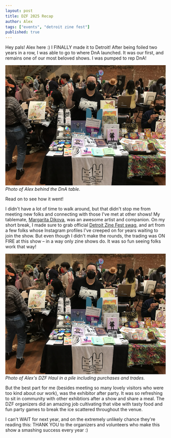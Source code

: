 ```yaml
---
layout: post
title: DZF 2025 Recap
author: Alex
tags: ["events", "detroit zine fest"]
published: true
---
```


Hey pals! Alex here :) I FINALLY made it to Detroit! After being foiled two years in a row, I was able to go to where DnA launched. It was our first, and remains one of our most beloved shows. I was pumped to rep DnA!

<a href="/assets/img/post/25-5-14_dzfrecap_1.png"><img src="/assets/img/post/25-5-14_dzfrecap_1.png"></a> 
*Photo of Alex behind the DnA table.*

Read on to see how it went!
<!--more-->

I didn't have a lot of time to walk around, but that didn't stop me from meeting new folks and connecting with those I've met at other shows! My tablemate, <a href="https://dikovamargarita.wixsite.com/traeshthetic">Margarita Dikova</a>, was an awesome artist and companion. On my short break, I made sure to grab official <a href="https://ko-fi.com/s/7d8772df56">Detroit Zine Fest swag</a>, and art from a few folks whose Instagram profiles I've creeped on for years waiting to join the show. But even though I didn't make the rounds, the trading was ON FIRE at this show – in a way only zine shows do. It was so fun seeing folks work that way!

<a href="/assets/img/post/25-5-14_dzfrecap_2.PNG"><img src="/assets/img/post/25-5-14_dzfrecap_1.PNG"></a> 
*Photo of Alex's DZF Haul in a pile including purchases and trades.*

But the best part for me (besides meeting so many lovely visitors who were too kind about our work), was the exhibitor after party. It was so refreshing to sit in community with other exhibtiors after a show and share a meal. The DZF organizers did an amazing job cultivating that vibe with tasty food and fun party games to break the ice scattered throughout the venue. 

I can't WAIT for next year, and on the extremely unlikely chance they're reading this: THANK YOU to the organizers and volunteers who make this show a smashing success every year :) 
